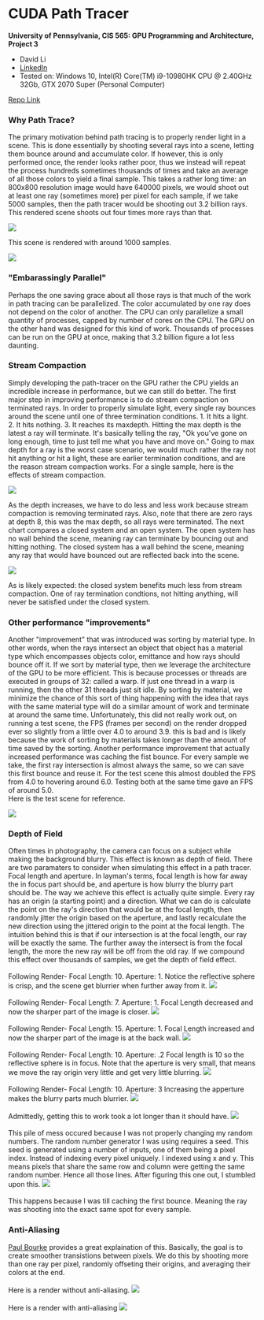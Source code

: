 CUDA Path Tracer
================

**University of Pennsylvania, CIS 565: GPU Programming and Architecture, Project 3**

* David Li
* [LinkedIn](https://www.linkedin.com/in/david-li-15b83817b/)
* Tested on: Windows 10, Intel(R) Core(TM) i9-10980HK CPU @ 2.40GHz 32Gb, GTX 2070 Super (Personal Computer)

[Repo Link](https://github.com/theCollegeBoardOfc/Project3-CUDA-Path-Tracer)

### Why Path Trace?

The primary motivation behind path tracing is to properly render light in a scene. This is done essentially by shooting several rays into a scene, letting them bounce around and accumulate color. If however, this is only performed once, the render looks rather poor, thus we instead will repeat the process hundreds sometimes thousands of times and take an average of all those colors to yield a final sample. This takes a rather long time: an 800x800 resolution image would have 640000 pixels, we would shoot out at least one ray (sometimes more) per pixel for each sample, if we take 5000 samples, then the path tracer would be shooting out 3.2 billion rays. This rendered scene shoots out four times more rays than that.

![](img/angel.png)

This scene is rendered with around 1000 samples.

![](img/discus1.png)

### "Embarassingly Parallel"

Perhaps the one saving grace about all those rays is that much of the work in path tracing can be parallelized. The color accumulated by one ray does not depend on the color of another. The CPU can only parallelize a small quantity of processes, capped by number of cores on the CPU. The GPU on the other hand was designed for this kind of work. Thousands of processes can be run on the GPU at once, making that 3.2 billion figure a lot less daunting.

### Stream Compaction

Simply developing the path-tracer on the GPU rather the CPU yields an incredible increase in performance, but we can still do better. The first major step in improving performance is to do stream compaction on terminated rays. In order to properly simulate light, every single ray bounces around the scene until one of three termination conditions. 1. It hits a light. 2. It hits nothing. 3. It reaches its maxdepth. Hitting the max depth is the latest a ray will terminate. It's basically telling the ray, "Ok you've gone on long enough, time to just tell me what you have and move on." Going to max depth for a ray is the worst case scenario, we would much rather the ray not hit anything or hit a light, these are earlier termination conditions, and are the reason stream compaction works. For a single sample, here is the effects of stream compaction. 

![](img/chart1.png)

As the depth increases, we have to do less and less work because stream compaction is removing terminated rays. Also, note that there are zero rays at depth 8, this was the max depth, so all rays were terminated. The next chart compares a closed system and an open system. The open system has no wall behind the scene, meaning ray can terminate by bouncing out and hitting nothing. The closed system has a wall behind the scene, meaning any ray that would have bounced out are reflected back into the scene.

![](img/chart2.png)

As is likely expected: the closed system benefits much less from stream compaction. One of ray termination condtions, not hitting anything, will never be satisfied under the closed system. 

### Other performance "improvements"
Another "improvement" that was introduced was sorting by material type. In other words, when the rays intersect an object that object has a material type which encompasses objects color, emittance and how rays should bounce off it. If we sort by material type, then we leverage the architecture of the GPU to be more efficient. This is because processes or threads are executed in groups of 32: called a warp. If just one thread in a warp is running, then the other 31 threads just sit idle. By sorting by material, we minimize the chance of this sort of thing happening with the idea that rays with the same material type will do a similar amount of work and terminate at around the same time. Unfortunately, this did not really work out, on running a test scene, the FPS (frames per second) on the render dropped ever so slightly from a little over 4.0 to around 3.9. this is bad and is likely because the work of sorting by materials takes longer than the amount of time saved by the sorting. Another performance improvement that actually increased performance was caching the fist bounce. For every sample we take, the first ray intersection is almost always the same, so we can save this first bounce and reuse it. For the test scene this almost doubled the FPS from 4.0 to hovering around 6.0. Testing both at the same time gave an FPS of around 5.0. 
</br >
Here is the test scene for reference.


![](img/teapotbig.png)

### Depth of Field
Often times in photography, the camera can focus on a subject while making the background blurry. This effect is known as depth of field. There are two paramaters to consider when simulating this effect in a path tracer. Focal length and aperture. In layman's terms, focal length is how far away the in focus part should be, and aperture is how blurry the blurry part should be. The way we achieve this effect is actually quite simple. Every ray has an origin (a starting point) and a direction. What we can do is calculate the point on the ray's direction that would be at the focal length, then randomly jitter the origin based on the aperture, and lastly recalculate the new direction using the jittered origin to the point at the focal length. The intuition behind this is that if our intersection is at the focal length, our ray will be exactly the same. The further away the intersect is from the focal length, the more the new ray will be off from the old ray. If we compound this effect over thousands of samples, we get the depth of field effect. 
</br >
</br >
Following Render- Focal Length: 10. Aperture: 1. Notice the reflective sphere is crisp, and the scene get blurrier when further away from it.
![](img/df0.png)
</br >
</br >
Following Render- Focal Length: 7. Aperture: 1. Focal Length decreased and now the sharper part of the image is closer.
![](img/df1.png)
</br >
</br >
Following Render- Focal Length: 15. Aperture: 1. Focal Length increased and now the sharper part of the image is at the back wall.
![](img/df2.png)
</br >
</br >
Following Render- Focal Length: 10. Aperture: .2 Focal length is 10 so the reflective sphere is in focus. Note that the aperture is very small, that means we move the ray origin very little and get very little blurring.
![](img/df4.png)
</br >
</br >
Following Render- Focal Length: 10. Aperture: 3 Increasing the apperture makes the blurry parts much blurrier.
![](img/df5.png)
</br >
</br >
Admittedly, getting this to work took a lot longer than it should have. 
![](img/DepthOfFieldFail.PNG)
</br >
</br >
This pile of mess occured because I was not properly changing my random numbers. The random number generator I was using requires a seed. This seed is generated using a number of inputs, one of them being a pixel index. Instead of indexing every pixel uniquely. I indexed using x and y. This means pixels that share the same row and column were getting the same random number. Hence all those lines. After figuring this one out, I stumbled upon this. 
![](img/dof1.PNG)
</br >
</br >
This happens because I was till caching the first bounce. Meaning the ray was shooting into the exact same spot for every sample. 

### Anti-Aliasing
[Paul Bourke](http://paulbourke.net/miscellaneous/raytracing/) provides a great explaination of this. Basically, the goal is to create smoother transistions between pixels. We do this by shooting more than one ray per pixel, randomly offseting their origins, and averaging their colors at the end. 
</br >
</br >
Here is a render without anti-aliasing.
![](img/dof1.PNG)
</br >
</br >
Here is a render with anti-aliasing
![](img/dof1.PNG)

